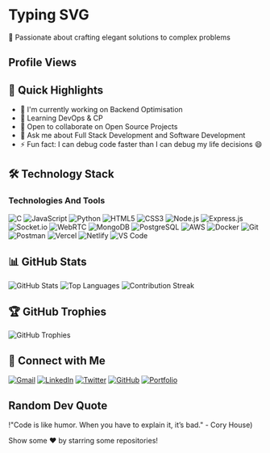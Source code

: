 # Typing SVG

🚀 Passionate about crafting elegant solutions to complex problems

## Profile Views

## 🎯 Quick Highlights

- 🔭 I'm currently working on Backend Optimisation
- 🌱 Learning DevOps & CP
- 👯 Open to collaborate on Open Source Projects
- 💬 Ask me about Full Stack Development and Software Development
- ⚡ Fun fact: I can debug code faster than I can debug my life decisions 😄

## 🛠️ Technology Stack

### Technologies And Tools

![C](https://img.shields.io/badge/-C-000?&logo=C)
![JavaScript](https://img.shields.io/badge/-JavaScript-F7DF1E?&logo=JavaScript&logoColor=000)
![Python](https://img.shields.io/badge/-Python-3776AB?&logo=Python&logoColor=fff)
![HTML5](https://img.shields.io/badge/-HTML5-E34F26?&logo=HTML5&logoColor=fff)
![CSS3](https://img.shields.io/badge/-CSS3-1572B6?&logo=CSS3&logoColor=fff)
![Node.js](https://img.shields.io/badge/-Node.js-339933?&logo=Node.js&logoColor=fff)
![Express.js](https://img.shields.io/badge/-Express.js-000?&logo=Express&logoColor=fff)
![Socket.io](https://img.shields.io/badge/-Socket.io-010101?&logo=Socket.io&logoColor=fff)
![WebRTC](https://img.shields.io/badge/-WebRTC-333333?&logo=WebRTC&logoColor=fff)
![MongoDB](https://img.shields.io/badge/-MongoDB-47A248?&logo=MongoDB&logoColor=fff)
![PostgreSQL](https://img.shields.io/badge/-PostgreSQL-336791?&logo=PostgreSQL&logoColor=fff)
![AWS](https://img.shields.io/badge/-AWS-232F3E?&logo=Amazon-AWS&logoColor=fff)
![Docker](https://img.shields.io/badge/-Docker-2496ED?&logo=Docker&logoColor=fff)
![Git](https://img.shields.io/badge/-Git-F05032?&logo=Git&logoColor=fff)
![Postman](https://img.shields.io/badge/-Postman-FF6C37?&logo=Postman&logoColor=fff)
![Vercel](https://img.shields.io/badge/-Vercel-000?&logo=Vercel&logoColor=fff)
![Netlify](https://img.shields.io/badge/-Netlify-00C7B7?&logo=Netlify&logoColor=fff)
![VS Code](https://img.shields.io/badge/-VS%20Code-007ACC?&logo=Visual-Studio-Code&logoColor=fff)

## 📊 GitHub Stats

![GitHub Stats](https://github-readme-stats.vercel.app/api?username=ankush2311025&show_icons=true&theme=radical)
![Top Languages](https://github-readme-stats.vercel.app/api/top-langs/?username=ankush2311025&layout=compact&theme=radical)
![Contribution Streak](https://github-readme-streak-stats.herokuapp.com/?user=ankush2311025&theme=radical)

## 🏆 GitHub Trophies

![GitHub Trophies](https://github-profile-trophy.vercel.app/?username=ankush2311025&theme=radical)

## 🤝 Connect with Me

[![Gmail](https://img.shields.io/badge/Gmail-D14836?style=for-the-badge&logo=gmail&logoColor=white)](mailto:ankson1010@gmail.com)
[![LinkedIn](https://img.shields.io/badge/LinkedIn-0A66C2?style=for-the-badge&logo=linkedin&logoColor=white)](https://www.linkedin.com/in/ankush-sharma-49aa202a1/)
[![Twitter](https://img.shields.io/badge/Twitter-1DA1F2?style=for-the-badge&logo=twitter&logoColor=white)](https://twitter.com/your_username)
[![GitHub](https://img.shields.io/badge/GitHub-181717?style=for-the-badge&logo=github&logoColor=white)](https://github.com/ankush2311025)
[![Portfolio](https://img.shields.io/badge/Portfolio-000000?style=for-the-badge&logo=About.me&logoColor=white)](https://lucent-malasada-397ee6.netlify.app/)

## Random Dev Quote

!"Code is like humor. When you have to explain it, it’s bad." - Cory House)

Show some ❤️ by starring some repositories!
